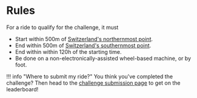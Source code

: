 # Rules

For a ride to qualify for the challenge, it must

- Start within 500m of [Switzerland's northernmost point](https://geohack.toolforge.org/geohack.php?pagename=List_of_extreme_points_of_Switzerland&params=47_48_29.75_N_008_34_04.43_E_type:landmark_region:CH-SH_source:Bing&title=Oberbargen+-+northernmost+point).
- End within 500m of [Switzerland's southernmost point](https://geohack.toolforge.org/geohack.php?pagename=List_of_extreme_points_of_Switzerland&params=45_49_04.91_N_009_00_59.34_E_type:landmark_region:CH-TI_source:Bing&title=Pedrinate+-+southernmost+point).
- End within within 120h of the starting time.
- Be done on a non-electronically-assisted wheel-based machine, or by foot.

!!! info "Where to submit my ride?"
    You think you've completed the challenge? 
    Then head to the [challenge submission page](submit_a_ride.md) to get on the leaderboard!
